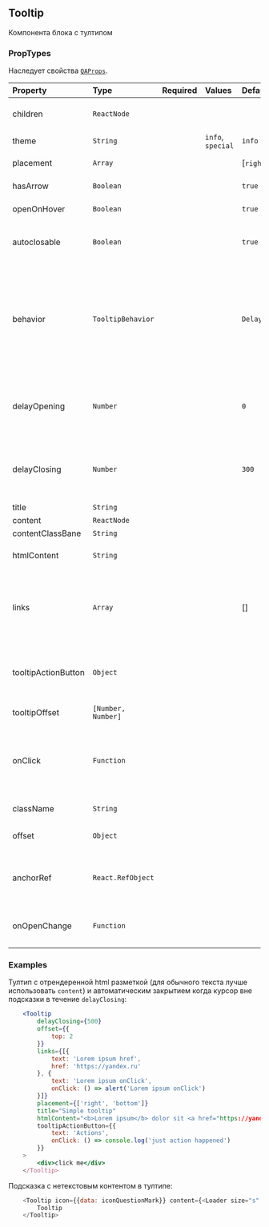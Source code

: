 Tooltip
---------------
Компонента блока с тултипом

### PropTypes

Наследует свойства [`QAProps`](../types.ts).

| Property       | Type       | Required | Values | Default | Description |
| :---           | :---       | :---     | :---   | :---    | :---        |
| children       | `ReactNode`|          |        |         | контент на котором будет показываться тултип |
| theme          | `String`   |          | `info`, `special` | `info` | тема тултипа |
| placement      | `Array`    |          |        | [`right`, `bottom`] | направления открытия тултипа |
| hasArrow       | `Boolean`  |          |        | `true`  | настройка наличия хвостика у тултипа |
| openOnHover    | `Boolean`  |          |        | `true`  | настройка открытия тултипа по ховеру |
| autoclosable   | `Boolean`  |          |        | `true`  | настройка автоматического закрытия тултипа, если курсор outside |
| behavior       | `TooltipBehavior`|    |        | `DelayedClosing` | Поведение открытия/закрытия тултипа при включенном `openOnHover` (без задержки, с задержкой, с задержкой только закрытия). Не применяется при переданных `delayOpening` или `delayClosing` |
| delayOpening   | `Number`   |          |        | `0`     | Настройка задержки открытия тултипа при включенном `openOnHover`. Рекомендуется использовать `behavior` |
| delayClosing   | `Number`   |          |        | `300`   | Настройка задержки закрытия тултипа при включенном `autoclosable`. Рекомендуется использовать `behavior` |
| title          | `String`   |          |        |         | название в тултипе |
| content        | `ReactNode`|          |        |         | контент тултипа |
| contentClassBane | `String` |          |        |         | класс для `content` |
| htmlContent    | `String`   |          |        |         | отрендерится html контент тултипа через `dangerouslySetInnerHTML` |
| links          | `Array`    |          |        | []      | ссылки под контентом, может принимать  <br/> ```{ text: 'Link 1', href: 'https://yandex.ru'}``` или  <br/> ```{ text: 'Link 2', onClick: () => callbackOnLinkClick() }``` |
| tooltipActionButton | `Object` |       |        |         | отрендерится кнопка если передан следующий объект <br/> ```{ text: 'Button', onClick: () => callbackOnClick() }``` |
| tooltipOffset  | `[Number, Number]`|   |        |         | смещение тултипа относительно контрола |
| onClick        | `Function` |          |        |         | если указана, будет вызвана при клике на anchor. Если функция вернет `true`, после этого будет открыт tooltip. Если `false` - тултип не откроется.
| className      | `String`   |          |        |         | имя css класса для контрола |
| offset         | `Object`   |          |        |         | задать смещение контрола <br/> ```{ top: 0, left: 0 }``` |
| anchorRef      | `React.RefObject`|    |        |         | Позволяет использовать кастомный анкор. Отключает `openByHover` и `onClick` у компоненты |
| onOpenChange   | `Function` |          |        |         | Может быть полезным для отложенной генерации содержимого тултипа |

### Examples

Тултип с отрендеренной html разметкой (для обычного текста лучше использовать `content`) и автоматическим закрытием когда курсор вне подсказки в течение `delayClosing`:
```jsx
    <Tooltip
        delayClosing={500}
        offset={{
            top: 2
        }}
        links={[{
            text: 'Lorem ipsum href',
            href: 'https://yandex.ru'
        }, {
            text: 'Lorem ipsum onClick',
            onClick: () => alert('Lorem ipsum onClick')
        }]}
        placement={['right', 'bottom']}
        title="Simple tooltip"
        htmlContent="<b>Lorem ipsum</b> dolor sit <a href="https://yandex.ru" target="_blank">amet</a>, at scelerisque suspendisse"
        tooltipActionButton={{
            text: 'Actions',
            onClick: () => console.log('just action happened')
        }}
    >
        <div>click me</div>
    </Tooltip>
```

Подсказка с нетекстовым контентом в тултипе:
```js
    <Tooltip icon={{data: iconQuestionMark}} content={<Loader size="s" />}>
        Tooltip
    </Tooltip>
```

